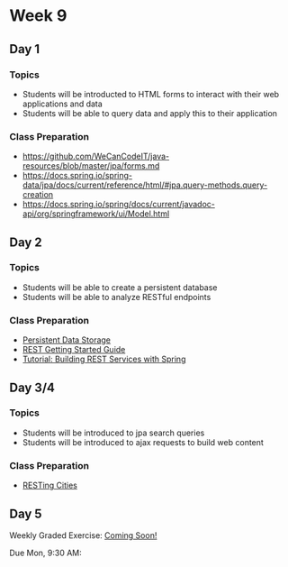# Week 9

## Day 1

### Topics

* Students will be introducted to HTML forms to interact with their web applications and data
* Students will be able to query data and apply this to their application

### Class Preparation

* https://github.com/WeCanCodeIT/java-resources/blob/master/jpa/forms.md
* https://docs.spring.io/spring-data/jpa/docs/current/reference/html/#jpa.query-methods.query-creation
* https://docs.spring.io/spring/docs/current/javadoc-api/org/springframework/ui/Model.html


## Day 2

### Topics

* Students will be able to create a persistent database
* Students will be able to analyze RESTful endpoints 

### Class Preparation

* [Persistent Data Storage](https://wecancodeit.github.io/java-resources/data-access/h2/persistent-storage/)
* [REST Getting Started Guide](https://spring.io/guides/gs/rest-service/)
* [Tutorial: Building REST Services with Spring](https://spring.io/guides/tutorials/bookmarks/)

## Day 3/4

### Topics

* Students will be introduced to jpa search queries
* Students will be introduced to ajax requests to build web content

### Class Preparation

* [RESTing Cities](https://wecancodeit.github.io/java-exercises/resting-cities/)


## Day 5

Weekly Graded Exercise: [Coming Soon!](https://wecancodeit.github.io/java-exercises/reviews-site-iteration-3)

Due Mon, 9:30 AM:
